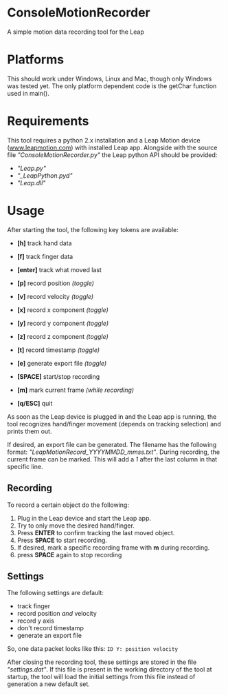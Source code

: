 ConsoleMotionRecorder
=====================

A simple motion data recording tool for the Leap

# Platforms

This should work under Windows, Linux and Mac, though only Windows was tested yet.
The only platform dependent code is the getChar function used in main().

# Requirements

This tool requires a python 2.x installation and a Leap Motion device (www.leapmotion.com) with installed Leap app.
Alongside with the source file *"ConsoleMotionRecorder.py"* the Leap python API should be provided:

* *"Leap.py"*
* *"_LeapPython.pyd"*
* *"Leap.dll"*

# Usage

After starting the tool, the following key tokens are available:

* **[h]**	track hand data
* **[f]**	track finger data
* **[enter]**	track what moved last

* **[p]**	record position *(toggle)*
* **[v]**	record velocity *(toggle)*
* **[x]**	record x component *(toggle)*
* **[y]**	record y component *(toggle)*
* **[z]**	record z component *(toggle)*

* **[t]**	record timestamp *(toggle)*
* **[e]**	generate export file *(toggle)*

* **[SPACE]**	start/stop recording
* **[m]**	mark current frame *(while recording)*
* **[q/ESC]**	quit

As soon as the Leap device is plugged in and the Leap app is running, the tool recognizes hand/finger movement (depends on tracking selection) and prints them out.

If desired, an export file can be generated. The filename has the following format: *"LeapMotionRecord_YYYYMMDD_mmss.txt"*.
During recording, the current frame can be marked. This will add a *1* after the last column in that specific line.

## Recording

To record a certain object do the following:

1. Plug in the Leap device and start the Leap app.
2. Try to only move the desired hand/finger.
3. Press **ENTER** to confirm tracking the last moved object.
4. Press **SPACE** to start recording.
5. If desired, mark a specific recording frame with **m** during recording.
6. press **SPACE** again to stop recording

## Settings

The following settings are default:

* track finger
* record position *and* velocity
* record y axis
* don't record timestamp
* generate an export file

So, one data packet looks like this:
`ID	Y: position	velocity`

After closing the recording tool, these settings are stored in the file *"settings.dat"*. If this file is present in the working directory of the tool at startup, the tool will load the initial settings from this file instead of generation a new default set. 

